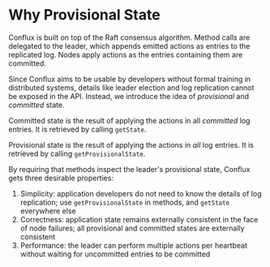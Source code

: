 # Why Provisional State

Conflux is built on top of the Raft consensus algorithm. Method calls are delegated to the leader, which appends emitted actions as entries to the replicated log. Nodes apply actions as the entries containing them are committed.

Since Conflux aims to be usable by developers without formal training in distributed systems, details like leader election and log replication cannot be exposed in the API. Instead, we introduce the idea of *provisional* and *committed* state.

Committed state is the result of applying the actions in all *committed* log entries. It is retrieved by calling `getState`.

Provisional state is the result of applying the actions in *all* log entries. It is retrieved by calling `getProvisionalState`.

By requiring that methods inspect the leader's provisional state, Conflux gets three desirable properties:

1. Simplicity: application developers do not need to know the details of log replication; use `getProvisionalState` in methods, and `getState` everywhere else
2. Correctness: application state remains externally consistent in the face of node failures; all provisional and committed states are externally consistent
3. Performance: the leader can perform multiple actions per heartbeat without waiting for uncommitted entries to be committed
